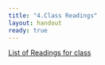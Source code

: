 ```yaml
---
title: "4.Class Readings"
layout: handout
ready: true
---
```

<a href="http://cs.ucsb.edu/~zmatni/cs64f18/documentation/handouts/" target="_blank">List of Readings for class</a>


